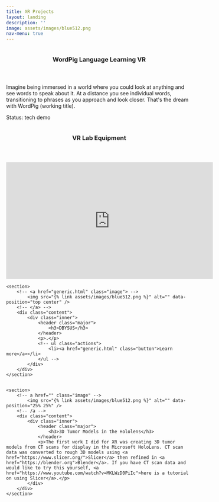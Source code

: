 ```yaml
---
title: XR Projects
layout: landing
description: ''
image: assets/images/blue512.png
nav-menu: true
---
```


<!-- Main -->
<div id="main">

<!-- <p> If you are interested in XR here are some information sources I follow
<ul>
<li><a href="https://www.reddit.com/r/AR_MR_XR/">r/AR_MR_XR</a> </li>
<li><a href="https://voicesofvr.com/">Voices of VR podcast</a></li>
</ul>
</p>-->
<!-- One -->

<section id="one" class="spotlights">
	<section>
		<!-- <a href="generic.html" class="image"> -->
			<img src="{% link assets/images/blue512.png %}" alt="" data-position="center center" />
		<!-- </a> -->
		<div class="content">
			<div class="inner">
				<header class="major">
					<h3>WordPig Language Learning VR</h3>
				</header>
				<p>Imagine being immersed in a world where you could look at anything and see words to speak about it. At a distance you see individual words, transitioning to phrases as you approach and look closer. That's the dream with WordPig (working title).</p>
        <p>Status: tech demo</p>
				<!-- ul class="actions">
					<li><a href="generic.html" class="button">Learn more</a></li>
				</ul -->
			</div>
		</div>
	</section>


<section>
  <!-- <a href="generic.html" class="image"> -->
    <img src="{% link assets/images/blue512.png %}" alt="" data-position="top center" />
  <!-- </a> -->
  <div class="content">
    <div class="inner">
      <header class="major">
        <h3>VR Lab Equipment</h3>
      </header>
      <p>
      <iframe width="560" height="315" src="https://www.youtube.com/embed/3Iog89yVh34" frameborder="0" allow="accelerometer; autoplay; clipboard-write; encrypted-media; gyroscope; picture-in-picture" allowfullscreen></iframe></p>
      <!-- ul class="actions">
        <li><a href="generic.html" class="button">Learn more</a></li>
      </ul -->
    </div>
  </div>
</section>


	<section>
		<!-- <a href="generic.html" class="image"> -->
			<img src="{% link assets/images/blue512.png %}" alt="" data-position="top center" />
		<!-- </a> -->
		<div class="content">
			<div class="inner">
				<header class="major">
					<h3>DBYSUS</h3>
				</header>
				<p>.</p>
				<!-- ul class="actions">
					<li><a href="generic.html" class="button">Learn more</a></li>
				</ul -->
			</div>
		</div>
	</section>


	<section>
		<!-- a href="" class="image" -->
			<img src="{% link assets/images/blue512.png %}" alt="" data-position="25% 25%" />
		<!-- /a -->
		<div class="content">
			<div class="inner">
				<header class="major">
					<h3>3D Tumor Models in the Hololens</h3>
				</header>
				<p>The first work I did for XR was creating 3D tumor models from CT scans for display in the Microsoft HoloLens. CT scan data was converted to rough 3D models using <a href="https://www.slicer.org/">Slicer</a> then refined in <a href="https://blender.org">Blender</a>. If you have CT scan data and would like to try this yourself, <a href="https://www.youtube.com/watch?v=MKLWzD0PiIc">here is a tutorial on using Slicer</a>.</p>
			</div>
		</div>
	</section>
</section>


<!-- Three -->


</div>
